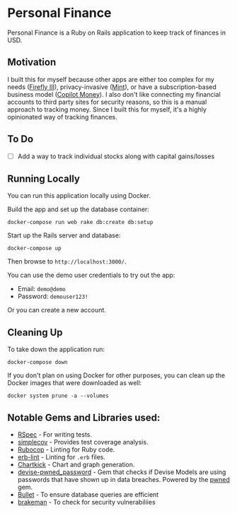# Personal Finance

Personal Finance is a Ruby on Rails application to keep track of finances in USD.

## Motivation

I built this for myself because other apps are either too complex for my needs ([Firefly III](https://www.firefly-iii.org/)), privacy-invasive ([Mint](https://mint.intuit.com/)), or have a subscription-based business model ([Copilot Money](https://copilot.money/)). I also don't like connecting my financial accounts to third party sites for security reasons, so this is a manual approach to tracking money. Since I built this for myself, it's a highly opinionated way of tracking finances.

## To Do

- [ ] Add a way to track individual stocks along with capital gains/losses

## Running Locally

You can run this application locally using Docker.

Build the app and set up the database container:

```shell
docker-compose run web rake db:create db:setup
```

Start up the Rails server and database:

```shell
docker-compose up
```

Then browse to `http://localhost:3000/`.

You can use the demo user credentials to try out the app:
- Email: `demo@demo`
- Password: `demouser123!`

Or you can create a new account.

## Cleaning Up

To take down the application run:

```shell
docker-compose down
```

If you don't plan on using Docker for other purposes, you can clean up the Docker images that were downloaded as well:

```shell
docker system prune -a --volumes
```

## Notable Gems and Libraries used:

- [RSpec](https://github.com/rspec/rspec-rails) - For writing tests.
- [simplecov](https://github.com/colszowka/simplecov) - Provides test coverage analysis.
- [Rubocop](https://github.com/rubocop-hq/rubocop-rails) - Linting for Ruby code. 
- [erb-lint](https://github.com/Shopify/erb-lint) - Linting for `.erb` files.
- [Chartkick](https://chartkick.com/) - Chart and graph generation.
- [devise-pwned_password](https://github.com/michaelbanfield/devise-pwned_password) - Gem that checks if Devise Models are using passwords that have shown up in data breaches. Powered by the [pwned](https://github.com/philnash/pwned) gem.
- [Bullet](https://github.com/flyerhzm/bullet) - To ensure database queries are efficient
- [brakeman](https://github.com/presidentbeef/brakeman) - To check for security vulnerabiliies
